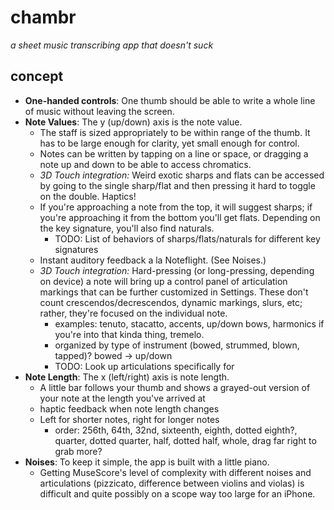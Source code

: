 # chambr
*a sheet music transcribing app that doesn't suck*

## concept
+ **One-handed controls**: One thumb should be able to write a whole line of music without leaving the screen. 
+ **Note Values**: The y (up/down) axis is the note value.
  + The staff is sized appropriately to be within range of the thumb. It has to be large enough for clarity, yet small enough for control.
  + Notes can be written by tapping on a line or space, or dragging a note up and down to be able to access chromatics. 
  + *3D Touch integration:* Weird exotic sharps and flats can be accessed by going to the single sharp/flat and then pressing it hard to toggle on the double. Haptics!
  + If you're approaching a note from the top, it will suggest sharps; if you're approaching it from the bottom you'll get flats. Depending on the key signature, you'll also find naturals. 
    + TODO: List of behaviors of sharps/flats/naturals for different key signatures
  + Instant auditory feedback a la Noteflight. (See Noises.)
  + *3D Touch integration:* Hard-pressing (or long-pressing, depending on device) a note will bring up a control panel of articulation markings that can be further customized in Settings. These don't count crescendos/decrescendos, dynamic markings, slurs, etc; rather, they're focused on the individual note.
    + examples: tenuto, stacatto, accents, up/down bows, harmonics if you're into that kinda thing, tremelo.
    + organized by type of instrument (bowed, strummed, blown, tapped)? bowed -> up/down 
    + TODO: Look up articulations specifically for 
+ **Note Length**: The x (left/right) axis is note length.
  + A little bar follows your thumb and shows a grayed-out version of your note at the length you've arrived at
  + haptic feedback when note length changes
  + Left for shorter notes, right for longer notes
    + order: 256th, 64th, 32nd, sixteenth, eighth, dotted eighth?, quarter, dotted quarter, half, dotted half, whole, drag far right to grab more? 
+ **Noises**: To keep it simple, the app is built with a little piano. 
  + Getting MuseScore's level of complexity with different noises and articulations (pizzicato, difference between violins and violas) is difficult and quite possibly on a scope way too large for an iPhone.
  
  
